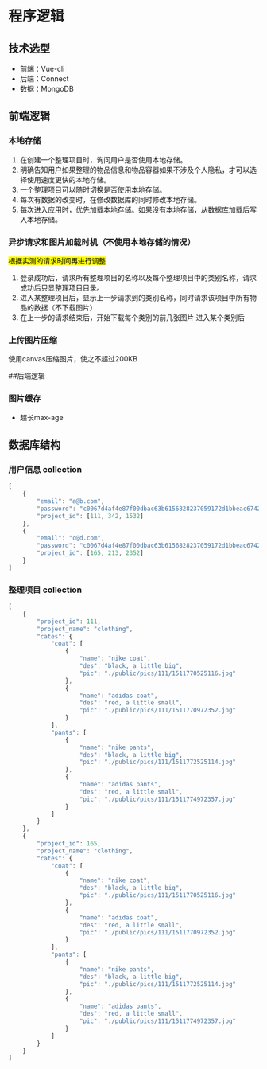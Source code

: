 # 程序逻辑

## 技术选型
* 前端：Vue-cli
* 后端：Connect
* 数据：MongoDB


## 前端逻辑
### 本地存储
1. 在创建一个整理项目时，询问用户是否使用本地存储。
2. 明确告知用户如果整理的物品信息和物品容器如果不涉及个人隐私，才可以选择使用速度更快的本地存储。
3. 一个整理项目可以随时切换是否使用本地存储。
4. 每次有数据的改变时，在修改数据库的同时修改本地存储。
5. 每次进入应用时，优先加载本地存储。如果没有本地存储，从数据库加载后写入本地存储。

### 异步请求和图片加载时机（不使用本地存储的情况）
<mark>根据实测的请求时间再进行调整</mark>
1. 登录成功后，请求所有整理项目的名称以及每个整理项目中的类别名称，请求成功后只显整理项目目录。
2. 进入某整理项目后，显示上一步请求到的类别名称，同时请求该项目中所有物品的数据（不下载图片）
3. 在上一步的请求结束后，开始下载每个类别的前几张图片
进入某个类别后


### 上传图片压缩
使用canvas压缩图片，使之不超过200KB


##后端逻辑
### 图片缓存
* 超长max-age


## 数据库结构
### 用户信息 collection
```js
[    
    {
        "email": "a@b.com",
        "password": "c0067d4af4e87f00dbac63b6156828237059172d1bbeac67427345d6a9fda484",
        "project_id": [111, 342, 1532]
    },
    {
        "email": "c@d.com",
        "password": "c0067d4af4e87f00dbac63b6156828237059172d1bbeac67427345d6a9fda484",
        "project_id": [165, 213, 2352]
    }
]
```

### 整理项目 collection
```js
[
    {
        "project_id": 111,
        "project_name": "clothing",
        "cates": {
            "coat": [
                {
                    "name": "nike coat",
                    "des": "black, a little big",
                    "pic": "./public/pics/111/1511770525116.jpg"
                },
                {
                    "name": "adidas coat",
                    "des": "red, a little small",
                    "pic": "./public/pics/111/1511770972352.jpg"
                }
            ],
            "pants": [
                {
                    "name": "nike pants",
                    "des": "black, a little big",
                    "pic": "./public/pics/111/1511772525114.jpg"
                },
                {
                    "name": "adidas pants",
                    "des": "red, a little small",
                    "pic": "./public/pics/111/1511774972357.jpg"
                }
            ]
        }
    },
    {
        "project_id": 165,
        "project_name": "clothing",
        "cates": {
            "coat": [
                {
                    "name": "nike coat",
                    "des": "black, a little big",
                    "pic": "./public/pics/111/1511770525116.jpg"
                },
                {
                    "name": "adidas coat",
                    "des": "red, a little small",
                    "pic": "./public/pics/111/1511770972352.jpg"
                }
            ],
            "pants": [
                {
                    "name": "nike pants",
                    "des": "black, a little big",
                    "pic": "./public/pics/111/1511772525114.jpg"
                },
                {
                    "name": "adidas pants",
                    "des": "red, a little small",
                    "pic": "./public/pics/111/1511774972357.jpg"
                }
            ]
        }
    }
]
```

